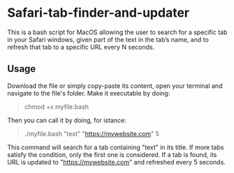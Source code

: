 # Safari-tab-finder-and-updater

This is a bash script for MacOS allowing the user to search for a specific tab in your Safari windows, given part of the text in the tab’s name, and to refresh that tab to a specific URL every N seconds.

## Usage

Download the file or simply copy-paste its content, open your terminal and navigate to the file's folder. Make it executable by doing:
> chmod +x myfile.bash

Then you can call it by doing, for istance:
> ./myfile.bash "text" "https://mywebsite.com" 5

This command will search for a tab containing "text" in its title. If more tabs satisfy the condition, only the first one is considered.
If a tab is found, its URL is updated to "https://mywebsite.com" and refreshed every 5 seconds.
